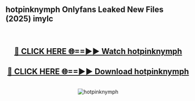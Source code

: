 <h2>hotpinknymph Onlyfans Leaked New Files (2025) imylc</h2>
<br>
<div align="center">
<h2><a href="https://mediafiles.top/hotpinknymph&ref=git" rel="nofollow">🔴 CLICK HERE 🌐==►► Watch hotpinknymph</a></h2>
<h2><a href="https://mediafiles.top/hotpinknymph&ref=git" rel="nofollow">🔴 CLICK HERE 🌐==►► Download hotpinknymph</a></h2>
<br>
<a href="https://mediafiles.top/hotpinknymph&ref=git" rel="nofollow" data-target="animated-image.originalLink"><img src="https://i.ibb.co.com/xMMVF88/686577567.gif" alt="hotpinknymph" style="max-width: 100%; display: inline-block;" data-target="animated-image.originalImage"></a>
</div>
<br>
<br>